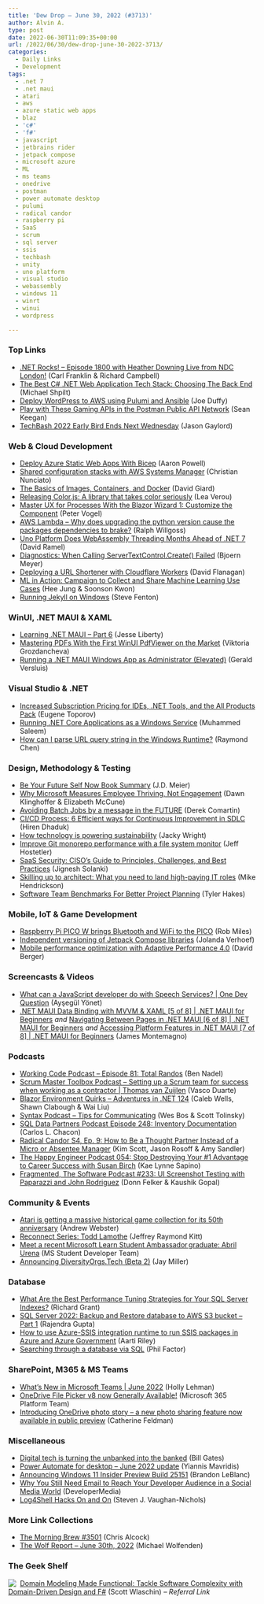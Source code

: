 ```yaml
---
title: 'Dew Drop – June 30, 2022 (#3713)'
author: Alvin A.
type: post
date: 2022-06-30T11:09:35+00:00
url: /2022/06/30/dew-drop-june-30-2022-3713/
categories:
  - Daily Links
  - Development
tags:
  - .net 7
  - .net maui
  - atari
  - aws
  - azure static web apps
  - blaz
  - 'c#'
  - 'f#'
  - javascript
  - jetbrains rider
  - jetpack compose
  - microsoft azure
  - ML
  - ms teams
  - onedrive
  - postman
  - power automate desktop
  - pulumi
  - radical candor
  - raspberry pi
  - SaaS
  - scrum
  - sql server
  - ssis
  - techbash
  - unity
  - uno platform
  - visual studio
  - webassembly
  - windows 11
  - winrt
  - winui
  - wordpress

---
```

### <a name="top"></a>Top Links

  * <a href="https://www.dotnetrocks.com/default.aspx?ShowNum=1800" target="_blank" rel="noopener">.NET Rocks! &#8211; Episode 1800 with Heather Downing Live from NDC London!</a> (Carl Franklin & Richard Campbell)
  * <a href="https://michaelscodingspot.com/web-application-csharp-server-side/" target="_blank" rel="noopener">The Best C# .NET Web Application Tech Stack: Choosing The Back End</a> (Michael Shpilt)
  * <a href="https://www.pulumi.com/blog/deploy-wordpress-aws-pulumi-ansible/" target="_blank" rel="noopener">Deploy WordPress to AWS using Pulumi and Ansible</a> (Joe Duffy)
  * <a href="https://blog.postman.com/gaming-apis-postman-public-api-network/" target="_blank" rel="noopener">Play with These Gaming APIs in the Postman Public API Network</a> (Sean Keegan)
  * <a href="https://www.jasongaylord.com/blog/2022/06/29/techbash-early-bird-ends-next-week" target="_blank" rel="noopener">TechBash 2022 Early Bird Ends Next Wednesday</a> (Jason Gaylord)



### <a name="web"></a>Web & Cloud Development

  * <a href="https://www.aaron-powell.com/posts/2022-06-29-deploy-swa-with-bicep/" target="_blank" rel="noopener">Deploy Azure Static Web Apps With Bicep</a> (Aaron Powell)
  * <a href="https://www.pulumi.com/blog/shared-config-with-aws-systems-manager-parameter-store/" target="_blank" rel="noopener">Shared configuration stacks with AWS Systems Manager</a> (Christian Nunciato)
  * <a href="https://davidgiard.com/the-basics-of-images-containers-and-docker" target="_blank" rel="noopener">The Basics of Images, Containers, and Docker</a> (David Giard)
  * <a href="https://lea.verou.me/2022/06/releasing-colorjs/" target="_blank" rel="noopener">Releasing Color.js: A library that takes color seriously</a> (Lea Verou)
  * <a href="https://www.telerik.com/blogs/master-ux-processes-blazor-wizard-1-customize-component" target="_blank" rel="noopener">Master UX for Processes With the Blazor Wizard 1: Customize the Component</a> (Peter Vogel)
  * <a href="https://ralphwillgoss.github.io/blog/2022/06/24/aws-lambda-upgrading-python-version-cause-packages-dependencies-to-brake" target="_blank" rel="noopener">AWS Lambda &#8211; Why does upgrading the python version cause the packages dependencies to brake?</a> (Ralph Willgoss)
  * <a href="https://visualstudiomagazine.com/articles/2022/06/29/uno-platform-4-4.aspx" target="_blank" rel="noopener">Uno Platform Does WebAssembly Threading Months Ahead of .NET 7</a> (David Ramel)
  * <a href="https://www.textcontrol.com/blog/2022/06/29/diagnostics-when-calling-servertextcontrolcreate-fails/" target="_blank" rel="noopener">Diagnostics: When Calling ServerTextControl.Create() Failed</a> (Bjoern Meyer)
  * <a href="https://www.pulumi.com/blog/url-shortener-cloudflare-worker/" target="_blank" rel="noopener">Deploying a URL Shortener with Cloudflare Workers</a> (David Flanagan)
  * <a href="http://developers.googleblog.com/2022/06/MLinAction2022.html" target="_blank" rel="noopener">ML in Action: Campaign to Collect and Share Machine Learning Use Cases</a> (Hee Jung & Soonson Kwon)
  * <a href="https://www.stevefenton.co.uk/2022/06/running-jekyll-on-windows/" target="_blank" rel="noopener">Running Jekyll on Windows</a> (Steve Fenton)



### <a name="silverlight"></a>WinUI, .NET MAUI & XAML

  * <a href="https://jesseliberty.com/2022/06/29/learning-net-maui-part-6/" target="_blank" rel="noopener">Learning .NET MAUI – Part 6</a> (Jesse Liberty)
  * <a href="https://www.telerik.com/blogs/mastering-pdfs-first-winui-pdfviewer-market" target="_blank" rel="noopener">Mastering PDFs With the First WinUI PdfViewer on the Market</a> (Viktoria Grozdancheva)
  * <a href="https://blog.verslu.is/maui/net-maui-windows-app-as-administrator-elevated/?utm_source=rss&utm_medium=rss&utm_campaign=net-maui-windows-app-as-administrator-elevated" target="_blank" rel="noopener">Running a .NET MAUI Windows App as Administrator (Elevated)</a> (Gerald Versluis)



### <a name="dotnet"></a>Visual Studio & .NET

  * <a href="https://blog.jetbrains.com/blog/2022/06/29/increased-subscription-pricing-for-ides-net-tools-and-the-all-products-pack/" target="_blank" rel="noopener">Increased Subscription Pricing for IDEs, .NET Tools, and the All Products Pack</a> (Eugene Toporov)
  * <a href="https://code-maze.com/aspnetcore-running-applications-as-windows-service/" target="_blank" rel="noopener">Running .NET Core Applications as a Windows Service</a> (Muhammed Saleem)
  * <a href="https://devblogs.microsoft.com/oldnewthing/20220629-00/?p=106803" target="_blank" rel="noopener">How can I parse URL query string in the Windows Runtime?</a> (Raymond Chen)



### <a name="design"></a>Design, Methodology & Testing

  * <a href="https://sourcesofinsight.com/be-your-future-self-now/" target="_blank" rel="noopener">Be Your Future Self Now Book Summary</a> (J.D. Meier)
  * <a href="https://hbr.org/2022/06/why-microsoft-measures-employee-thriving-not-engagement" target="_blank" rel="noopener">Why Microsoft Measures Employee Thriving, Not Engagement</a> (Dawn Klinghoffer & Elizabeth McCune)
  * <a href="https://codeopinion.com/avoiding-batch-jobs-by-a-message-in-the-future/" target="_blank" rel="noopener">Avoiding Batch Jobs by a message in the FUTURE</a> (Derek Comartin)
  * <a href="https://www.simform.com/blog/ci-cd-process/" target="_blank" rel="noopener">CI/CD Process: 6 Efficient ways for Continuous Improvement in SDLC</a> (Hiren Dhaduk)
  * <a href="https://cloudblogs.microsoft.com/industry-blog/microsoft-in-business/sustainability/2022/06/29/how-technology-is-powering-sustainability/?WT.mc_id=DOP-MVP-4025064" target="_blank" rel="noopener">How technology is powering sustainability</a> (Jacky Wright)
  * <a href="https://github.blog/2022-06-29-improve-git-monorepo-performance-with-a-file-system-monitor/" target="_blank" rel="noopener">Improve Git monorepo performance with a file system monitor</a> (Jeff Hostetler)
  * <a href="https://www.simform.com/blog/saas-security/" target="_blank" rel="noopener">SaaS Security: CISO’s Guide to Principles, Challenges, and Best Practices</a> (Jignesh Solanki)
  * <a href="https://stackoverflow.blog/2022/06/29/skilling-up-to-architect-what-you-need-to-land-high-paying-it-roles/" target="_blank" rel="noopener">Skilling up to architect: What you need to land high-paying IT roles</a> (Mike Hendrickson)
  * <a href="https://www.7pace.com/blog/software-team-benchmarks" target="_blank" rel="noopener">Software Team Benchmarks For Better Project Planning</a> (Tyler Hakes)



### <a name="mobile"></a>Mobile, IoT & Game Development

  * <a href="https://www.robmiles.com/journal/2022/6/30/raspberry-pi-pico-w-brings-bluetooth-and-wifi-to-the-pico" target="_blank" rel="noopener">Raspberry Pi PICO W brings Bluetooth and WiFi to the PICO</a> (Rob Miles)
  * <a href="http://android-developers.googleblog.com/2022/06/independent-versioning-of-Jetpack-Compose-libraries.html" target="_blank" rel="noopener">Independent versioning of Jetpack Compose libraries</a> (Jolanda Verhoef)
  * <a href="https://blog.unity.com/technology/mobile-performance-optimization-with-adaptive-performance-40" target="_blank" rel="noopener">Mobile performance optimization with Adaptive Performance 4.0</a> (David Berger)



### Screencasts & Videos

  * <a href="http://www.youtube.com/watch?v=W1KW_o-4c6s" target="_blank" rel="noopener">What can a JavaScript developer do with Speech Services? | One Dev Question</a> (Ayşegül Yönet)
  * <a href="http://www.youtube.com/watch?v=5Qga2pniN78" target="_blank" rel="noopener">.NET MAUI Data Binding with MVVM & XAML [5 of 8] | .NET MAUI for Beginners</a> _and_ <a href="http://www.youtube.com/watch?v=ddmZ6k1GIkM" target="_blank" rel="noopener">Navigating Between Pages in .NET MAUI [6 of 8] | .NET MAUI for Beginners</a> _and_ <a href="http://www.youtube.com/watch?v=gy7X1IZKeQQ" target="_blank" rel="noopener">Accessing Platform Features in .NET MAUI [7 of 8] | .NET MAUI for Beginners</a> (James Montemagno)



### Podcasts

  * <a href="https://www.bennadel.com/blog/4293-working-code-podcast-episode-81-total-randos.htm" target="_blank" rel="noopener">Working Code Podcast &#8211; Episode 81: Total Randos</a> (Ben Nadel)
  * <a href="https://scrummastertoolbox.libsyn.com/setting-up-a-scrum-team-for-success-when-working-as-a-contractor-thomas-van-zuijlen" target="_blank" rel="noopener">Scrum Master Toolbox Podcast &#8211; Setting up a Scrum team for success when working as a contractor | Thomas van Zuijlen</a> (Vasco Duarte)
  * <a href="https://topenddevs.com/podcasts/adventures-in-net/episodes/blazor-environment-quirks-net-124" target="_blank" rel="noopener">Blazor Environment Quirks &#8211; Adventures in .NET 124</a> (Caleb Wells, Shawn Clabough & Wai Liu)
  * <a href="https://syntax.fm/show/477/tips-for-communicating" target="_blank" rel="noopener">Syntax Podcast &#8211; Tips for Communicating</a> (Wes Bos & Scott Tolinsky)
  * <a href="https://sqldatapartners.com/2022/06/29/episode-248-inventory-documentation/" target="_blank" rel="noopener">SQL Data Partners Podcast Episode 248: Inventory Documentation</a> (Carlos L. Chacon)
  * <a href="https://www.radicalcandor.com/podcast/micro-or-absentee-manager/" target="_blank" rel="noopener">Radical Candor S4, Ep. 9: How to Be a Thought Partner Instead of a Micro or Absentee Manager</a> (Kim Scott, Jason Rosoff & Amy Sandler)
  * <a href="https://oasisofcourage.com/054-stop-destroying-your-1-advantage-to-career-success-with-susan-birch/" target="_blank" rel="noopener">The Happy Engineer Podcast 054: Stop Destroying Your #1 Advantage to Career Success with Susan Birch</a> (Kae Lynne Sapino)
  * <a href="https://fragmentedpodcast.com/episodes/233/" target="_blank" rel="noopener">Fragmented, The Software Podcast #233: UI Screenshot Testing with Paparazzi and John Rodriguez</a> (Donn Felker & Kaushik Gopal)



### <a name="events"></a>Community & Events

  * <a href="https://www.theverge.com/2022/6/29/23187963/atari-50-the-anniversary-collection-trailer-release-date" target="_blank" rel="noopener">Atari is getting a massive historical game collection for its 50th anniversary</a> (Andrew Webster)
  * <a href="https://techcommunity.microsoft.com/t5/microsoft-mvp-award-program-blog/reconnect-series-todd-lamothe/ba-p/3561553?WT.mc_id=DOP-MVP-4025064" target="_blank" rel="noopener">Reconnect Series: Todd Lamothe</a> (Jeffrey Raymond Kitt)
  * <a href="https://techcommunity.microsoft.com/t5/student-developer-blog/meet-a-recent-microsoft-learn-student-ambassador-graduate-abril/ba-p/3561888?WT.mc_id=DOP-MVP-4025064" target="_blank" rel="noopener">Meet a recent Microsoft Learn Student Ambassador graduate: Abril Urena</a> (MS Student Developer Team)
  * <a href="https://dev.to/azure/announcing-diversityorgstech-beta-2-f22" target="_blank" rel="noopener">Announcing DiversityOrgs.Tech (Beta 2)</a> (Jay Miller)



### <a name="sql"></a>Database

  * <a href="https://dzone.com/articles/what-are-the-best-performance-tuning-strategies-fo" target="_blank" rel="noopener">What Are the Best Performance Tuning Strategies for Your SQL Server Indexes?</a> (Richard Grant)
  * <a href="https://www.mssqltips.com/sqlservertip/7301/sql-server-2022-backup-restore-aws-s3-storage/" target="_blank" rel="noopener">SQL Server 2022: Backup and Restore database to AWS S3 bucket &#8211; Part 1</a> (Rajendra Gupta)
  * <a href="https://devblogs.microsoft.com/azuregov/how-to-use-azure-ssis-integration-runtime-to-run-ssis-packages-in-azure-and-azure-government/?WT.mc_id=DOP-MVP-4025064" target="_blank" rel="noopener">How to use Azure-SSIS integration runtime to run SSIS packages in Azure and Azure Government</a> (Aarti Riley)
  * <a href="https://www.red-gate.com/simple-talk/blogs/searching-through-a-database-via-sql/" target="_blank" rel="noopener">Searching through a database via SQL</a> (Phil Factor)



### <a name="sp"></a>SharePoint, M365 & MS Teams

  * <a href="https://techcommunity.microsoft.com/t5/microsoft-teams-blog/what-s-new-in-microsoft-teams-june-2022/ba-p/3561846?WT.mc_id=DOP-MVP-4025064" target="_blank" rel="noopener">What’s New in Microsoft Teams | June 2022</a> (Holly Lehman)
  * <a href="https://devblogs.microsoft.com/microsoft365dev/onedrive-file-picker-v8-now-generally-available/?WT.mc_id=DOP-MVP-4025064" target="_blank" rel="noopener">OneDrive File Picker v8 now Generally Available!</a> (Microsoft 365 Platform Team)
  * <a href="https://techcommunity.microsoft.com/t5/microsoft-onedrive-blog/introducing-onedrive-photo-story-a-new-photo-sharing-feature-now/ba-p/3561010?WT.mc_id=DOP-MVP-4025064" target="_blank" rel="noopener">Introducing OneDrive photo story – a new photo sharing feature now available in public preview</a> (Catherine Feldman)



### <a name="misc"></a>Miscellaneous

  * <a href="https://www.gatesnotes.com/Development/Global-Findex-2022" target="_blank" rel="noopener">Digital tech is turning the unbanked into the banked</a> (Bill Gates)
  * <a href="https://powerautomate.microsoft.com/en-us/blog/power-automate-for-desktop-june-2022-update/" target="_blank" rel="noopener">Power Automate for desktop – June 2022 update</a> (Yiannis Mavridis)
  * <a href="https://blogs.windows.com/windows-insider/2022/06/29/announcing-windows-11-insider-preview-build-25151/?WT.mc_id=WD-MVP-4025064" target="_blank" rel="noopener">Announcing Windows 11 Insider Preview Build 25151</a> (Brandon LeBlanc)
  * <a href="https://developermedia.com/social-media-versus-email-marketing/" target="_blank" rel="noopener">Why You Still Need Email to Reach Your Developer Audience in a Social Media World</a> (DeveloperMedia)
  * <a href="https://thenewstack.io/log4shell-hacks-on-and-on/" target="_blank" rel="noopener">Log4Shell Hacks On and On</a> (Steven J. Vaughan-Nichols)



### <a name="links"></a>More Link Collections

  * <a href="https://blog.cwa.me.uk/2022/06/30/the-morning-brew-3501/" target="_blank" rel="noopener">The Morning Brew #3501</a> (Chris Alcock)
  * <a href="https://michael-wolfenden.github.io/2022/06/30/june-30th-2022/" target="_blank" rel="noopener">The Wolf Report &#8211; June 30th, 2022</a> (Michael Wolfenden)



### <a name="shelf"></a>The Geek Shelf

<a href="https://www.amazon.com/dp/1680502549/?tag=amavin-20" target="_blank" rel="noopener"><img decoding="async" align="left" style="margin: 0px 4px 0px 0px; border: 0px currentcolor; border-image: none; float: left; display: inline; background-image: none;" src="https://m.media-amazon.com/images/I/511O5zAOJiL._SS135_.jpg" border="0" /></a>&nbsp;<a href="https://www.amazon.com/dp/1680502549/?tag=amavin-20" target="_blank" rel="noopener">Domain Modeling Made Functional: Tackle Software Complexity with Domain-Driven Design and F#</a> (Scott Wlaschin) _&#8211; Referral Link_